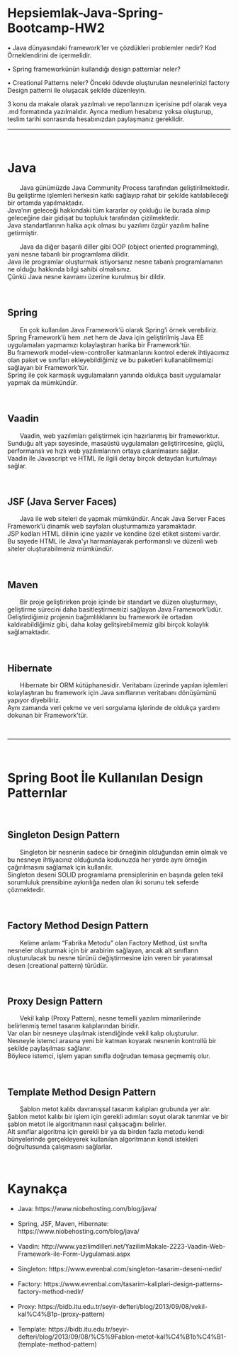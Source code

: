 # Hepsiemlak-Java-Spring-Bootcamp-HW2


• Java dünyasındaki framework’ler ve çözdükleri problemler nedir? Kod Örneklendirini de 
içermelidir. 

• Spring frameworkünün kullandığı design patternlar neler?

• Creational Patterns neler? Önceki ödevde oluşturulan nesnelerinizi factory Design patterni ile 
oluşacak şekilde düzenleyin.

3 konu da makale olarak yazılmalı ve repo’larınızın içerisine pdf olarak veya .md formatında 
yazılmalıdır. Ayrıca medium hesabınız yoksa oluşturup, teslim tarihi sonrasında hesabınızdan 
paylaşmanız gereklidir. 


<hr><br>

<h1>Java</h1>
<p>&ensp;&ensp;&ensp;&ensp;Java günümüzde Java Community Process tarafından geliştirilmektedir. <br>Bu geliştirme işlemleri herkesin katkı sağlayıp rahat bir şekilde katılabileceği bir ortamda yapılmaktadır. <br>Java’nın geleceği hakkındaki tüm kararlar oy çokluğu ile burada alınıp geleceğine dair gidişat bu topluluk tarafından çizilmektedir. <br>Java standartlarının halka açık olması bu yazılımı özgür yazılım haline getirmiştir.</p>

<p>&ensp;&ensp;&ensp;&ensp;Java da diğer başarılı diller gibi OOP (object oriented programming), yani nesne tabanlı bir programlama dilidir. <br>Java ile programlar oluşturmak istiyorsanız nesne tabanlı programlamanın ne olduğu hakkında bilgi sahibi olmalısınız. <br>Çünkü Java nesne kavramı üzerine kurulmuş bir dildir.</p><br>

<h2> Spring </h2>
<p>&ensp;&ensp;&ensp;&ensp;En çok kullanılan Java Framework’ü olarak Spring’i örnek verebiliriz. <br>Spring Framework’ü hem .net hem de Java için geliştirilmiş Java EE uygulamaları yapmamızı kolaylaştıran harika bir Framework’tür. <br>Bu framework model-view-controller katmanlarını kontrol ederek ihtiyacımız olan paket ve sınıfları ekleyebildiğimiz ve bu paketleri kullanabilmemizi sağlayan bir Framework’tür. <br>Spring ile çok karmaşık uygulamaların yanında oldukça basit uygulamalar yapmak da mümkündür.</p><br>

<h2> Vaadin </h2>
<p>&ensp;&ensp;&ensp;&ensp;Vaadin, web yazılımları geliştirmek için hazırlanmış bir frameworktur. <br>Sunduğu alt yapı sayesinde, masaüstü uygulamaları geliştirircesine, güçlü, performanslı ve hızlı  web yazılımlarının ortaya çıkarılmasını sağlar. <br>Vaadin ile Javascript ve HTML ile ilgili detay birçok detaydan kurtulmayı sağlar.</p><br>

<h2> JSF (Java Server Faces) </h2>
<p>&ensp;&ensp;&ensp;&ensp;Java ile web siteleri de yapmak mümkündür. Ancak Java Server Faces Framework’ü dinamik web sayfaları oluşturmamıza yaramaktadır. <br> JSP kodları HTML dilinin içine yazılır ve kendine özel etiket sistemi vardır. <br>Bu sayede HTML ile Java'yı harmanlayarak performanslı ve düzenli web siteler oluşturabilmeniz mümkündür.</p><br>
  
  
<h2> Maven </h2>
<p>&ensp;&ensp;&ensp;&ensp;Bir proje geliştirirken proje içinde bir standart ve düzen oluşturmayı, geliştirme sürecini daha basitleştirmemizi sağlayan Java Framework’üdür.<br> Geliştirdiğimiz projenin bağımlılıklarını bu framework ile ortadan kaldırabildiğimiz gibi, daha kolay gelitşirebilmemiz gibi birçok kolaylık sağlamaktadır.</p><br>

<h2> Hibernate </h2>
<p>&ensp;&ensp;&ensp;&ensp;Hibernate bir ORM kütüphanesidir. Veritabanı üzerinde yapılan işlemleri kolaylaştıran bu framework için Java sınıflarının veritabanı dönüşümünü yapıyor diyebiliriz. <br>Aynı zamanda veri çekme ve veri sorgulama işlerinde de oldukça yardımı dokunan bir Framework’tür.</p><br>

<hr><br><h1>Spring Boot İle Kullanılan Design Patternlar</h1><br>

<h2>Singleton Design Pattern</h2>
<p>&ensp;&ensp;&ensp;&ensp;Singleton bir nesnenin sadece bir örneğinin olduğundan emin olmak ve bu nesneye ihtiyacınız olduğunda kodunuzda her yerde aynı örneğin çağırılmasını sağlamak için kullanılır. <br>Singleton deseni SOLID programlama prensiplerinin en başında gelen tekil sorumluluk prensibine aykırılığa neden olan iki sorunu tek seferde çözmektedir.</p><br>

<h2>Factory Method Design Pattern</h2>
<p>&ensp;&ensp;&ensp;&ensp;Kelime anlamı “Fabrika Metodu” olan Factory Method, üst sınıfta nesneler oluşturmak için bir arabirim sağlayan, ancak alt sınıfların oluşturulacak bu nesne türünü değiştirmesine izin veren bir yaratımsal desen (creational pattern) türüdür.</p><br>

<h2>Proxy Design Pattern</h2>
<p>&ensp;&ensp;&ensp;&ensp;Vekil kalıp (Proxy Pattern), nesne temelli yazılım mimarilerinde belirlenmiş temel tasarım kalıplarından biridir. <br>Var olan bir nesneye ulaşılmak istendiğinde vekil kalıp oluşturulur. <br>Nesneyle istemci arasına yeni bir katman koyarak nesnenin kontrollü bir şekilde paylaşılması sağlanır. <br>Böylece istemci, işlem yapan sınıfla doğrudan temasa geçmemiş olur.</p><br>

<h2>Template Method Design Pattern</h2>
<p>&ensp;&ensp;&ensp;&ensp;Şablon metot kalıbı davranışsal tasarım kalıpları grubunda yer alır. <br>Şablon metot kalıbı bir işlem için gerekli adımları soyut olarak tanımlar ve bir şablon metot ile algoritmanın nasıl çalışacağını belirler. <br>Alt sınıflar algoritma için gerekli bir ya da birden fazla metodu kendi bünyelerinde gerçekleyerek kullanılan algoritmanın kendi istekleri doğrultusunda çalışmasını sağlarlar.</p><br>

<h1>Kaynakça</h1>
<ul>
    <li>Java: https://www.niobehosting.com/blog/java/</li><br>
    <li>Spring, JSF, Maven, Hibernate: https://www.niobehosting.com/blog/java/</li><br>
    <li>Vaadin: http://www.yazilimdilleri.net/YazilimMakale-2223-Vaadin-Web-Framework-ile-Form-Uygulamasi.aspx</li><br>
    <li>Singleton: https://www.evrenbal.com/singleton-tasarim-deseni-nedir/</li><br>
    <li>Factory: https://www.evrenbal.com/tasarim-kaliplari-design-patterns-factory-method-nedir/</li><br>
    <li>Proxy: https://bidb.itu.edu.tr/seyir-defteri/blog/2013/09/08/vekil-kal%C4%B1p-(proxy-pattern)</li><br>
    <li>Template: https://bidb.itu.edu.tr/seyir-defteri/blog/2013/09/08/%C5%9Fablon-metot-kal%C4%B1b%C4%B1-(template-method-pattern)</li>
   </ul>
